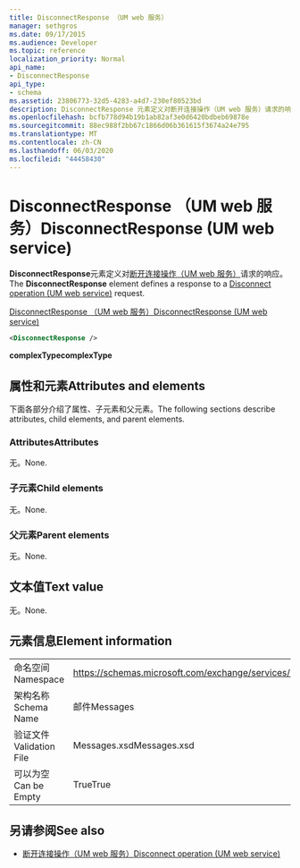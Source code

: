 ```yaml
---
title: DisconnectResponse （UM web 服务）
manager: sethgros
ms.date: 09/17/2015
ms.audience: Developer
ms.topic: reference
localization_priority: Normal
api_name:
- DisconnectResponse
api_type:
- schema
ms.assetid: 23806773-32d5-4283-a4d7-230ef80523bd
description: DisconnectResponse 元素定义对断开连接操作（UM web 服务）请求的响应。
ms.openlocfilehash: bcfb778d94b19b1ab82af3e0d6420bdbeb69878e
ms.sourcegitcommit: 88ec988f2bb67c1866d06b361615f3674a24e795
ms.translationtype: MT
ms.contentlocale: zh-CN
ms.lasthandoff: 06/03/2020
ms.locfileid: "44458430"
---
```

# <a name="disconnectresponse-um-web-service"></a><span data-ttu-id="c0d5c-103">DisconnectResponse （UM web 服务）</span><span class="sxs-lookup"><span data-stu-id="c0d5c-103">DisconnectResponse (UM web service)</span></span>

<span data-ttu-id="c0d5c-104">**DisconnectResponse**元素定义对[断开连接操作（UM web 服务）](disconnect-operation-um-web-service.md)请求的响应。</span><span class="sxs-lookup"><span data-stu-id="c0d5c-104">The **DisconnectResponse** element defines a response to a [Disconnect operation (UM web service)](disconnect-operation-um-web-service.md) request.</span></span> 
  
[<span data-ttu-id="c0d5c-105">DisconnectResponse （UM web 服务）</span><span class="sxs-lookup"><span data-stu-id="c0d5c-105">DisconnectResponse (UM web service)</span></span>](disconnectresponse-um-web-service.md)
  
```xml
<DisconnectResponse />
```

 <span data-ttu-id="c0d5c-106">**complexType**</span><span class="sxs-lookup"><span data-stu-id="c0d5c-106">**complexType**</span></span>
## <a name="attributes-and-elements"></a><span data-ttu-id="c0d5c-107">属性和元素</span><span class="sxs-lookup"><span data-stu-id="c0d5c-107">Attributes and elements</span></span>

<span data-ttu-id="c0d5c-108">下面各部分介绍了属性、子元素和父元素。</span><span class="sxs-lookup"><span data-stu-id="c0d5c-108">The following sections describe attributes, child elements, and parent elements.</span></span>
  
### <a name="attributes"></a><span data-ttu-id="c0d5c-109">Attributes</span><span class="sxs-lookup"><span data-stu-id="c0d5c-109">Attributes</span></span>

<span data-ttu-id="c0d5c-110">无。</span><span class="sxs-lookup"><span data-stu-id="c0d5c-110">None.</span></span>
  
### <a name="child-elements"></a><span data-ttu-id="c0d5c-111">子元素</span><span class="sxs-lookup"><span data-stu-id="c0d5c-111">Child elements</span></span>

<span data-ttu-id="c0d5c-112">无。</span><span class="sxs-lookup"><span data-stu-id="c0d5c-112">None.</span></span>
  
### <a name="parent-elements"></a><span data-ttu-id="c0d5c-113">父元素</span><span class="sxs-lookup"><span data-stu-id="c0d5c-113">Parent elements</span></span>

<span data-ttu-id="c0d5c-114">无。</span><span class="sxs-lookup"><span data-stu-id="c0d5c-114">None.</span></span>
  
## <a name="text-value"></a><span data-ttu-id="c0d5c-115">文本值</span><span class="sxs-lookup"><span data-stu-id="c0d5c-115">Text value</span></span>

<span data-ttu-id="c0d5c-116">无。</span><span class="sxs-lookup"><span data-stu-id="c0d5c-116">None.</span></span>
  
## <a name="element-information"></a><span data-ttu-id="c0d5c-117">元素信息</span><span class="sxs-lookup"><span data-stu-id="c0d5c-117">Element information</span></span>

|||
|:-----|:-----|
|<span data-ttu-id="c0d5c-118">命名空间</span><span class="sxs-lookup"><span data-stu-id="c0d5c-118">Namespace</span></span>  <br/> |https://schemas.microsoft.com/exchange/services/2006/messages  <br/> |
|<span data-ttu-id="c0d5c-119">架构名称</span><span class="sxs-lookup"><span data-stu-id="c0d5c-119">Schema Name</span></span>  <br/> |<span data-ttu-id="c0d5c-120">邮件</span><span class="sxs-lookup"><span data-stu-id="c0d5c-120">Messages</span></span>  <br/> |
|<span data-ttu-id="c0d5c-121">验证文件</span><span class="sxs-lookup"><span data-stu-id="c0d5c-121">Validation File</span></span>  <br/> |<span data-ttu-id="c0d5c-122">Messages.xsd</span><span class="sxs-lookup"><span data-stu-id="c0d5c-122">Messages.xsd</span></span>  <br/> |
|<span data-ttu-id="c0d5c-123">可以为空</span><span class="sxs-lookup"><span data-stu-id="c0d5c-123">Can be Empty</span></span>  <br/> |<span data-ttu-id="c0d5c-124">True</span><span class="sxs-lookup"><span data-stu-id="c0d5c-124">True</span></span>  <br/> |
   
## <a name="see-also"></a><span data-ttu-id="c0d5c-125">另请参阅</span><span class="sxs-lookup"><span data-stu-id="c0d5c-125">See also</span></span>

- [<span data-ttu-id="c0d5c-126">断开连接操作（UM web 服务）</span><span class="sxs-lookup"><span data-stu-id="c0d5c-126">Disconnect operation (UM web service)</span></span>](disconnect-operation-um-web-service.md)


